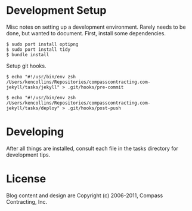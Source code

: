 
# Development Setup

Misc notes on setting up a development environment. Rarely needs to be done, but wanted to document. First, install some dependencies.

```shell
$ sudo port install optipng
$ sudo port install tidy
$ bundle install
```

Setup git hooks.

```shell
$ echo "#!/usr/bin/env zsh
/Users/kencollins/Repositories/compasscontracting.com-jekyll/tasks/jekyll" > .git/hooks/pre-commit
```

```shell   
$ echo "#!/usr/bin/env zsh
/Users/kencollins/Repositories/compasscontracting.com-jekyll/tasks/deploy" > .git/hooks/post-push
```


# Developing

After all things are installed, consult each file in the tasks directory for development tips.


# License

Blog content and design are Copyright (c) 2006-2011, Compass Contracting, Inc. 


